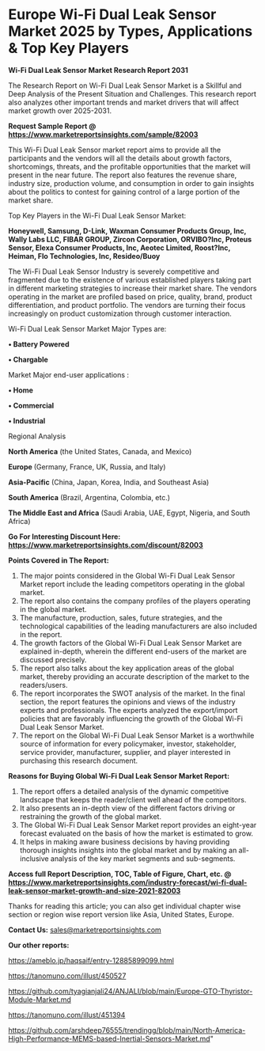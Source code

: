  # Europe Wi-Fi Dual Leak Sensor Market 2025 by Types, Applications & Top Key Players

<strong>Wi-Fi Dual Leak Sensor Market Research Report 2031</strong>

The Research Report on Wi-Fi Dual Leak Sensor Market is a Skillful and Deep Analysis of the Present Situation and Challenges. This research report also analyzes other important trends and market drivers that will affect market growth over 2025-2031.

<strong>Request Sample Report @ <a href=https://www.marketreportsinsights.com/sample/82003>https://www.marketreportsinsights.com/sample/82003</a></strong>

This Wi-Fi Dual Leak Sensor market report aims to provide all the participants and the vendors will all the details about growth factors, shortcomings, threats, and the profitable opportunities that the market will present in the near future. The report also features the revenue share, industry size, production volume, and consumption in order to gain insights about the politics to contest for gaining control of a large portion of the market share.

Top Key Players in the Wi-Fi Dual Leak Sensor Market:

<strong>Honeywell, Samsung, D-Link, Waxman Consumer Products Group, Inc, Wally Labs LLC, FIBAR GROUP, Zircon Corporation, ORVIBO?Inc, Proteus Sensor, Elexa Consumer Products, Inc, Aeotec Limited, Roost?Inc, Heiman, Flo Technologies, Inc, Resideo/Buoy</strong>

The Wi-Fi Dual Leak Sensor Industry is severely competitive and fragmented due to the existence of various established players taking part in different marketing strategies to increase their market share. The vendors operating in the market are profiled based on price, quality, brand, product differentiation, and product portfolio. The vendors are turning their focus increasingly on product customization through customer interaction.

Wi-Fi Dual Leak Sensor Market Major Types are:

<strong>• Battery Powered

• Chargable</strong>

Market Major end-user applications :

<strong>• Home

• Commercial

• Industrial</strong>

Regional Analysis

</u><strong><b>North America</b></strong> (the United States, Canada, and Mexico)

<strong><b>Europe </b></strong>(Germany, France, UK, Russia, and Italy)

<strong><b>Asia-Pacific</b></strong> (China, Japan, Korea, India, and Southeast Asia)

<strong><b>South America</b></strong> (Brazil, Argentina, Colombia, etc.)

<strong><b>The Middle East and Africa</b></strong> (Saudi Arabia, UAE, Egypt, Nigeria, and South Africa)

<strong>Go For Interesting Discount Here: <a href=https://www.marketreportsinsights.com/discount/82003>https://www.marketreportsinsights.com/discount/82003</a></strong>

<strong>Points Covered in The Report:</strong>
<ol>
  <li>The major points considered in the Global Wi-Fi Dual Leak Sensor Market report include the leading competitors operating in the global market.</li>
  <li>The report also contains the company profiles of the players operating in the global market.</li>
  <li>The manufacture, production, sales, future strategies, and the technological capabilities of the leading manufacturers are also included in the report.</li>
  <li>The growth factors of the Global Wi-Fi Dual Leak Sensor Market are explained in-depth, wherein the different end-users of the market are discussed precisely.</li>
  <li>The report also talks about the key application areas of the global market, thereby providing an accurate description of the market to the readers/users.</li>
  <li>The report incorporates the SWOT analysis of the market. In the final section, the report features the opinions and views of the industry experts and professionals. The experts analyzed the export/import policies that are favorably influencing the growth of the Global Wi-Fi Dual Leak Sensor Market.</li>
  <li>The report on the Global Wi-Fi Dual Leak Sensor Market is a worthwhile source of information for every policymaker, investor, stakeholder, service provider, manufacturer, supplier, and player interested in purchasing this research document.</li>
</ol>
<strong>Reasons for Buying Global Wi-Fi Dual Leak Sensor Market Report:</strong>

<ol>
  <li>The report offers a detailed analysis of the dynamic competitive landscape that keeps the reader/client well ahead of the competitors.</li>
  <li>It also presents an in-depth view of the different factors driving or restraining the growth of the global market.</li>
  <li>The Global Wi-Fi Dual Leak Sensor Market report provides an eight-year forecast evaluated on the basis of how the market is estimated to grow.</li>
  <li>It helps in making aware business decisions by having providing thorough insights insights into the global market and by making an all-inclusive analysis of the key market segments and sub-segments.</li>
</ol>
<strong>Access full Report Description, TOC, Table of Figure, Chart, etc. @ <a href=https://www.marketreportsinsights.com/industry-forecast/wi-fi-dual-leak-sensor-market-growth-and-size-2021-82003>https://www.marketreportsinsights.com/industry-forecast/wi-fi-dual-leak-sensor-market-growth-and-size-2021-82003</a></strong>


Thanks for reading this article; you can also get individual chapter wise section or region wise report version like Asia, United States, Europe.

<strong>Contact Us:</strong>
sales@marketreportsinsights.com

<strong>Our other reports:</strong>

<a href=https://ameblo.jp/haqsaif/entry-12885899099.html>https://ameblo.jp/haqsaif/entry-12885899099.html</a>

<a href=https://tanomuno.com/illust/450527>https://tanomuno.com/illust/450527</a>

<a href=https://github.com/tyagianjali24/ANJALI/blob/main/Europe-GTO-Thyristor-Module-Market.md>https://github.com/tyagianjali24/ANJALI/blob/main/Europe-GTO-Thyristor-Module-Market.md</a>

<a href=https://tanomuno.com/illust/451394>https://tanomuno.com/illust/451394</a>

<a href=https://github.com/arshdeep76555/trendingg/blob/main/North-America-High-Performance-MEMS-based-Inertial-Sensors-Market.md>https://github.com/arshdeep76555/trendingg/blob/main/North-America-High-Performance-MEMS-based-Inertial-Sensors-Market.md</a>"
